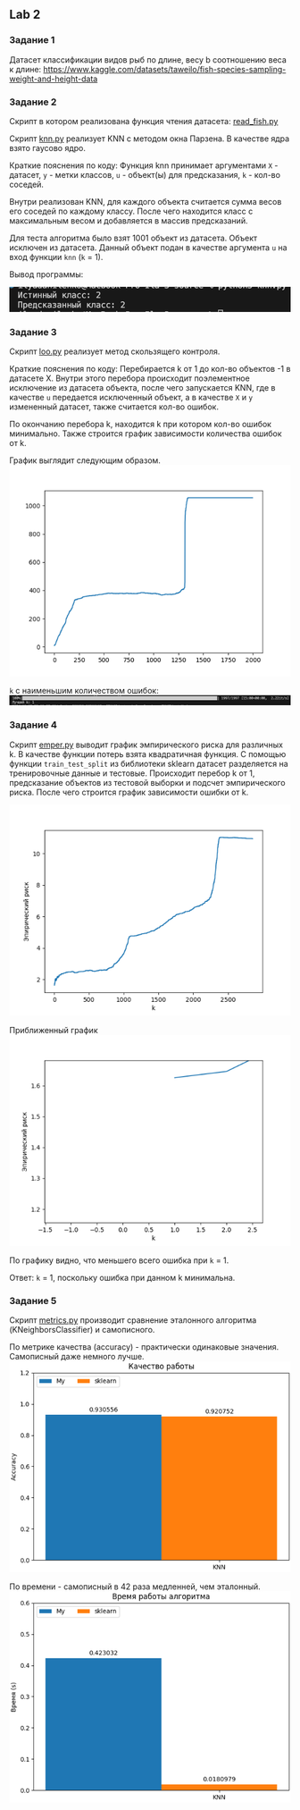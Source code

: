 ## Lab 2

### Задание 1
Датасет классификации видов рыб по длине, весу b соотношению веса к длине:
https://www.kaggle.com/datasets/taweilo/fish-species-sampling-weight-and-height-data

### Задание 2

Скрипт в котором реализована функция чтения датасета: [read_fish.py](./source/read_fish.py)

Скрипт [knn.py](./source/knn.py) реализует KNN с методом окна Парзена. В качестве ядра взято гаусово ядро. 

Краткие пояснения по коду:
Функция knn принимает аргументами `X` - датасет, `y` - метки классов, `u` - объект(ы) для предсказания, `k` - кол-во соседей.

Внутри реализован KNN, для каждого объекта считается сумма весов его соседей по каждому классу. После чего находится класс с максимальным весом и добавляется в массив предсказаний.

Для теста алгоритма было взят 1001 объект из датасета. Объект исключен из датасета. Данный объект подан в качестве аргумента `u` на вход функции `knn` (`k` = 1).

Вывод программы:

![knn](./img/knn.png)

### Задание 3

Скрипт [loo.py](./source/loo.py) реализует метод скользящего контроля.

Краткие пояснения по коду:
Перебирается k от 1 до кол-во объектов -1 в датасете X. Внутри этого перебора происходит поэлементное исключение из датасета объекта, после чего запускается KNN, где в качестве `u` передается исключенный объект, а в качестве `X` и `y` измененный датасет, также считается кол-во ошибок. 

По окончанию перебора k, находится k при котором кол-во ошибок минимально. Также строится график зависимости количества ошибок от k.

График выглядит следующим образом.
![loo](./img/loo.png)

`k` с наименьшим количеством ошибок:
![loo_1](./img/loo_1.png)

### Задание 4
Скрипт [emper.py](./source/emper.py) выводит график эмпирического риска для различных k. В качестве функции потерь взята квадратичная функция. 
С помощью функции `train_test_split` из библиотеки sklearn датасет разделяется на тренировочные данные и тестовые. 
Происходит перебор k от 1, предсказание объектов из тестовой выборки и подсчет эмпирического риска. После чего строится график зависимости ошибки от k.

![empir](./img/empir.png)

Приближенный график
![empir_1](./img/empir_1.png)

По графику видно, что меньшего всего ошибка при `k` = 1.

Ответ: `k` = 1, поскольку ошибка при данном k минимальна.

### Задание 5
Скрипт [metrics.py](./source/metrics.py) производит сравнение эталонного алгоритма (KNeighborsClassifier) и самописного.

По метрике качества (accuracy) - практически одинаковые значения. Самописный даже немного лучше.
![accuracy](./img/accuracy.png)

По времени - самописный в 42 раза медленней, чем эталонный. 
![time](./img/time.png)